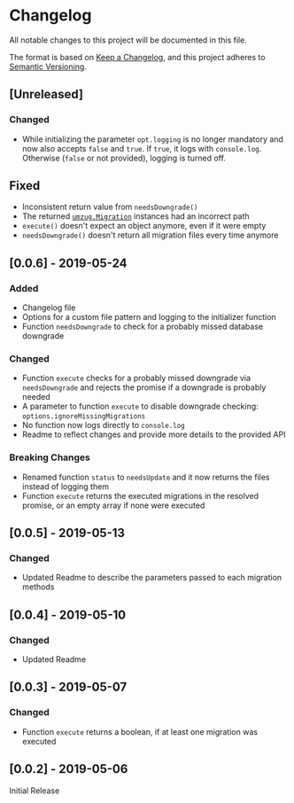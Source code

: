 # Changelog
All notable changes to this project will be documented in this file.

The format is based on [Keep a Changelog](https://keepachangelog.com/en/1.0.0/),
and this project adheres to [Semantic Versioning](https://semver.org/spec/v2.0.0.html).

## [Unreleased]
### Changed
- While initializing the parameter `opt.logging` is no longer mandatory and now also accepts `false` and `true`. 
  If `true`, it logs with `console.log`. Otherwise (`false` or not provided), logging is turned off.

## Fixed
- Inconsistent return value from `needsDowngrade()`
- The returned [`umzug.Migration`](https://github.com/sequelize/umzug/blob/master/src/migration.js) instances had an incorrect path
- `execute()` doesn't expect an object anymore, even if it were empty
- `needsDowngrade()` doesn't return all migration files every time anymore

## [0.0.6] - 2019-05-24
### Added
- Changelog file
- Options for a custom file pattern and logging to the initializer function
- Function `needsDowngrade` to check for a probably missed database downgrade

### Changed
- Function `execute` checks for a probably missed downgrade via `needsDowngrade` and rejects the promise if a downgrade is probably needed
- A parameter to function `execute` to disable downgrade checking: `options.ignoreMissingMigrations`
- No function now logs directly to `console.log`
- Readme to reflect changes and provide more details to the provided API

### Breaking Changes
- Renamed function `status` to `needsUpdate` and it now returns the files instead of logging them
- Function `execute` returns the executed migrations in the resolved promise, or an empty array if none were executed


## [0.0.5] - 2019-05-13
### Changed
- Updated Readme to describe the parameters passed to each migration methods

## [0.0.4] - 2019-05-10
### Changed
- Updated Readme

## [0.0.3] - 2019-05-07
### Changed
- Function `execute` returns a boolean, if at least one migration was executed

## [0.0.2] - 2019-05-06
Initial Release


